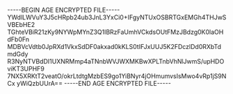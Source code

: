 -----BEGIN AGE ENCRYPTED FILE-----
YWdlLWVuY3J5cHRpb24ub3JnL3YxCi0+IFgyNTUxOSBRTGxEMGh4THJwSVBEbHE2
TGhteVBiR21zKy9NYWpMYnZ3Q1lBRzFaUmhVCkdsOUtFMzJBdzg0K0laOHdFb0Fn
MDBVcVdtb0JpRXd1VkxSdDF0akxad0kKLS0tIFJxUUJ5K2FDczlDd0RXbTdmdGdy
R3NyNTVBdDI1UXNRMmp4aTNnbWVJWXMKBwXPLTnbVhNlJwmS/upHDOviKT3UPHF9
7NX5XRKtT2veatO/okrLtdtgMzbES9go1YiBNyr4jOHmumvsIsMwo4vRp1jS9NCx
yWiQzbUUrA==
-----END AGE ENCRYPTED FILE-----
